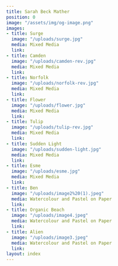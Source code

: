 ```yaml
---
title: Sarah Beck Mather
position: 0
image: "/assets/img/og-image.png"
images:
- title: Surge
  image: "/uploads/surge.jpg"
  media: Mixed Media
  link: 
- title: Camden
  image: "/uploads/camden-rev.jpg"
  media: Mixed Media
  link: 
- title: Norfolk
  image: "/uploads/norfolk-rev.jpg"
  media: Mixed Media
  link: 
- title: Flower
  image: "/uploads/flower.jpg"
  media: Mixed Media
  link: 
- title: Tulip
  image: "/uploads/tulip-rev.jpg"
  media: Mixed Media
  link: 
- title: Sudden Light
  image: "/uploads/sudden-light.jpg"
  media: Mixed Media
  link: 
- title: Esme
  image: "/uploads/esme.jpg"
  media: Mixed Media
  link: 
- title: Ben
  image: "/uploads/image2%20(1).jpeg"
  media: Watercolour and Pastel on Paper
  link: 
- title: Organic Beach
  image: "/uploads/image4.jpeg"
  media: Watercolour and Pastel on Paper
  link: 
- title: Alien
  image: "/uploads/image3.jpeg"
  media: Watercolour and Pastel on Paper
  link: 
layout: index
---
```


